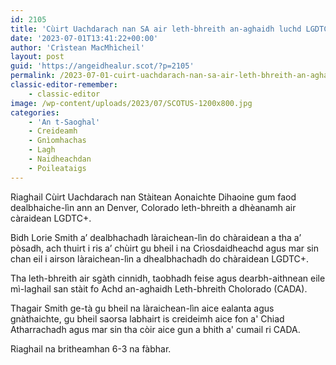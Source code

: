 ```yaml
---
id: 2105
title: 'Cùirt Uachdarach nan SA air leth-bhreith an-aghaidh luchd LGDTC+ a cheadachadh'
date: '2023-07-01T13:41:22+00:00'
author: 'Crìstean MacMhìcheil'
layout: post
guid: 'https://angeidhealur.scot/?p=2105'
permalink: /2023-07-01-cuirt-uachdarach-nan-sa-air-leth-bhreith-an-aghaidh-luchd-lgdtc-a-cheadachadh/
classic-editor-remember:
    - classic-editor
image: /wp-content/uploads/2023/07/SCOTUS-1200x800.jpg
categories:
    - 'An t-Saoghal'
    - Creideamh
    - Gnìomhachas
    - Lagh
    - Naidheachdan
    - Poileataigs
---
```


Riaghail Cùirt Uachdarach nan Stàitean Aonaichte Dihaoine gum faod dealbhaiche-lìn ann an Denver, Colorado leth-bhreith a dhèanamh air càraidean LGDTC+.

Bidh Lorie Smith a’ dealbhachadh làraichean-lìn do chàraidean a tha a’ pòsadh, ach thuirt i ris a’ chùirt gu bheil i na Crìosdaidheachd agus mar sin chan eil i airson làraichean-lìn a dhealbhachadh do chàraidean LGDTC+.

Tha leth-bhreith air sgàth cinnidh, taobhadh feise agus dearbh-aithnean eile mì-laghail san stàit fo Achd an-aghaidh Leth-bhreith Cholorado (CADA).

Thagair Smith ge-tà gu bheil na làraichean-lìn aice ealanta agus gnàthaichte, gu bheil saorsa labhairt is creideimh aice fon a' Chiad Atharrachadh agus mar sin tha còir aice gun a bhith a' cumail ri CADA.

Riaghail na britheamhan 6-3 na fàbhar.